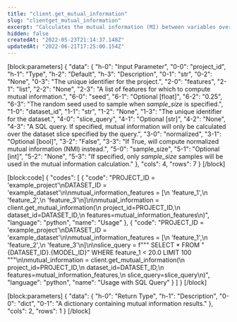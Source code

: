 ```yaml
---
title: "client.get_mutual_information"
slug: "clientget_mutual_information"
excerpt: "Calculates the mutual information (MI) between variables over a specified dataset."
hidden: false
createdAt: "2022-05-23T21:14:37.148Z"
updatedAt: "2022-06-21T17:25:00.154Z"
---
```

[block:parameters]
{
  "data": {
    "h-0": "Input Parameter",
    "0-0": "project_id",
    "h-1": "Type",
    "h-2": "Default",
    "h-3": "Description",
    "0-1": "str",
    "0-2": "None",
    "0-3": "The unique identifier for the project.",
    "2-0": "features",
    "2-1": "list",
    "2-2": "None",
    "2-3": "A list of features for which to compute mutual information.",
    "6-0": "seed",
    "6-1": "Optional [float]",
    "6-2": "0.25",
    "6-3": "The random seed used to sample when *sample_size* is specified.",
    "1-0": "dataset_id",
    "1-1": "str",
    "1-2": "None",
    "1-3": "The unique identifier for the dataset.",
    "4-0": "slice_query",
    "4-1": "Optional [str]",
    "4-2": "None",
    "4-3": "A SQL query. If specified, mutual information will only be calculated over the dataset slice specified by the query.",
    "3-0": "normalized",
    "3-1": "Optional [bool]",
    "3-2": "False",
    "3-3": "If True, will compute normalized mutual information (NMI) instead.",
    "5-0": "sample_size",
    "5-1": "Optional [int]",
    "5-2": "None",
    "5-3": "If specified, only *sample_size* samples will be used in the mutual information calculation."
  },
  "cols": 4,
  "rows": 7
}
[/block]

[block:code]
{
  "codes": [
    {
      "code": "PROJECT_ID = 'example_project'\nDATASET_ID = 'example_dataset'\n\nmutual_information_features = [\n    'feature_1',\n    'feature_2',\n    'feature_3'\n]\n\nmutual_information = client.get_mutual_information(\n    project_id=PROJECT_ID,\n    dataset_id=DATASET_ID,\n    features=mutual_information_features\n)",
      "language": "python",
      "name": "Usage"
    },
    {
      "code": "PROJECT_ID = 'example_project'\nDATASET_ID = 'example_dataset'\n\nmutual_information_features = [\n    'feature_1',\n    'feature_2',\n    'feature_3'\n]\n\nslice_query = f\"\"\" SELECT * FROM \"{DATASET_ID}.{MODEL_ID}\" WHERE feature_1 < 20.0 LIMIT 100 \"\"\"\n\nmutual_information = client.get_mutual_information(\n    project_id=PROJECT_ID,\n    dataset_id=DATASET_ID,\n    features=mutual_information_features,\n    slice_query=slice_query\n)",
      "language": "python",
      "name": "Usage with SQL Query"
    }
  ]
}
[/block]

[block:parameters]
{
  "data": {
    "h-0": "Return Type",
    "h-1": "Description",
    "0-0": "dict",
    "0-1": "A dictionary containing mutual information results."
  },
  "cols": 2,
  "rows": 1
}
[/block]